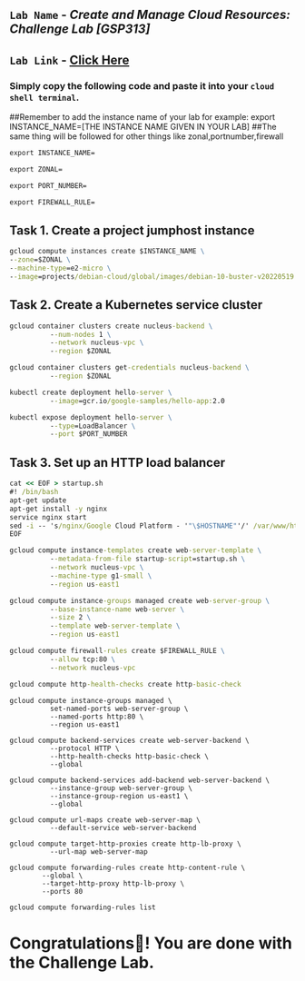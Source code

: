 ## `Lab Name` - *Create and Manage Cloud Resources: Challenge Lab [GSP313]*
## `Lab Link` - [Click Here](https://www.cloudskillsboost.google/focuses/10258?parent=catalog)

### Simply copy the following code and paste it into your `cloud shell terminal`.

##Remember to add the instance name of your lab for example: export INSTANCE_NAME=[THE INSTANCE NAME GIVEN IN YOUR LAB]
##The same thing will be followed for other things like zonal,portnumber,firewall

```cmd
export INSTANCE_NAME=
```
```cmd
export ZONAL=
```
```cmd
export PORT_NUMBER=
```
```cmd
export FIREWALL_RULE=
```

## Task 1. Create a project jumphost instance

```cmd
gcloud compute instances create $INSTANCE_NAME \
--zone=$ZONAL \
--machine-type=e2-micro \
--image=projects/debian-cloud/global/images/debian-10-buster-v20220519
```

## Task 2. Create a Kubernetes service cluster

```cmd
gcloud container clusters create nucleus-backend \
          --num-nodes 1 \
          --network nucleus-vpc \
          --region $ZONAL

gcloud container clusters get-credentials nucleus-backend \
          --region $ZONAL

kubectl create deployment hello-server \
          --image=gcr.io/google-samples/hello-app:2.0

kubectl expose deployment hello-server \
          --type=LoadBalancer \
          --port $PORT_NUMBER
```

## Task 3. Set up an HTTP load balancer

```cmd
cat << EOF > startup.sh
#! /bin/bash
apt-get update
apt-get install -y nginx
service nginx start
sed -i -- 's/nginx/Google Cloud Platform - '"\$HOSTNAME"'/' /var/www/html/index.nginx-debian.html
EOF
```

```cmd
gcloud compute instance-templates create web-server-template \
          --metadata-from-file startup-script=startup.sh \
          --network nucleus-vpc \
          --machine-type g1-small \
          --region us-east1

gcloud compute instance-groups managed create web-server-group \
          --base-instance-name web-server \
          --size 2 \
          --template web-server-template \
          --region us-east1

gcloud compute firewall-rules create $FIREWALL_RULE \
          --allow tcp:80 \
          --network nucleus-vpc

gcloud compute http-health-checks create http-basic-check
```

```
gcloud compute instance-groups managed \
          set-named-ports web-server-group \
          --named-ports http:80 \
          --region us-east1

gcloud compute backend-services create web-server-backend \
          --protocol HTTP \
          --http-health-checks http-basic-check \
          --global

gcloud compute backend-services add-backend web-server-backend \
          --instance-group web-server-group \
          --instance-group-region us-east1 \
          --global

gcloud compute url-maps create web-server-map \
          --default-service web-server-backend

gcloud compute target-http-proxies create http-lb-proxy \
          --url-map web-server-map

gcloud compute forwarding-rules create http-content-rule \
        --global \
        --target-http-proxy http-lb-proxy \
        --ports 80
        
gcloud compute forwarding-rules list
```

# Congratulations🎉! You are done with the Challenge Lab.
